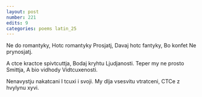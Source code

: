 ```yaml
---
layout: post
number: 221
edits: 9
categories: poems latin_25
---
```


Ne do romantyky,
Hotc romantyky 
Prosjatj,
Davaj hotc fantyky,
Bo konfet 
Ne prynosjatj. 

A ctce kractce spivtcuttja, 
Bodaj kryhtu 
Ljudjanosti.
Teper my ne prosto 
Smittja, 
A bio vidhody 
Vidtcuxenosti.

Nenavystju nakatcani 
I tcuxi i svoji.
My dlja vsesvitu vtratceni, 
CTCe z hvylynu xyvi.
